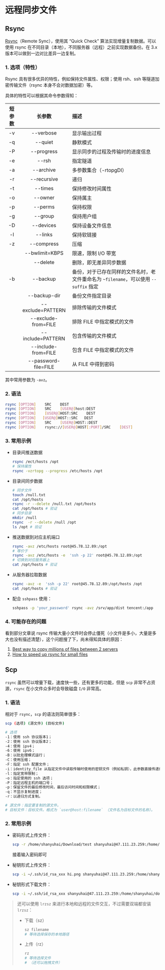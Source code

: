 # 远程同步文件

## Rsync

[Rsync](https://zh.wikipedia.org/wiki/Rsync)（Remote Sync），使用其 “Quick Check” 算法实现增量复制数据。可以使用 rsync 在不同目录（本地），不同服务器（远程）之前实现数据备份。在 3.x 版本可以做到一边对比差异一边复制。

### 1. 选项（特性）

Rsync 具有很多优异的特性，例如保持文件属性、权限；使用 rsh、ssh 等隧道加密传输文件（rsync 本身不会对数据加密）等。

具体的特性可以根据其命令参数得知：

| 短参数 |       长参数        | 描述                             |
| :----: | :-----------------: | :------------------------------- |
|   -v   |      --verbose      | 显示输出过程                     |
|   -q   |       --quiet       | 静默模式                         |
|   -P   |     --progress      | 显示同步的过程及传输时的进度信息 |
|   -e   |     --rsh     | 指定隧道 |
|   -a   |      --archive      | 多参数集合（-rtopgDl）           |
|   -r   |     --recursive     | 递归                             |
|   -t   |       --times       | 保持修改时间属性                 |
|   -o   |       --owner       | 保持属主                         |
|   -p   |       --perms       | 保持权限                         |
|   -g   |       --group       | 保持用户组                       |
|   -D   |      --devices      | 保持设备文件信息                 |
|   -l   |       --links       | 保持软链接                       |
|   -z   |     --compress      | 压缩                             |
|        |   --bwlimit=KBPS    | 限速，限制 I/O 带宽              |
|        |      --delete       | 删除，即无差异同步数据           |
|  -b      |      --backup       | 备份，对于已存在同样的文件名时，老文件重命名为 `~filename`，可以使用 `--suffix` 指定 |
|        | --backup-dir | 备份文件指定目录 |
|        |  --exclude=PATTERN  | 排除传输的文件模式                      |
|        | --exclude-from=FILE | 排除 FILE 中指定模式的文件       |
|        |  --include=PATTERN  | 包含传输的文件模式                  |
|        | --include-from=FILE | 包含 FILE 中指定模式的文件   |
| | --password-file=FILE | 从 FILE 中得到密码 |

其中常用参数为 `-avz`。

### 2. 语法

```bash
rsync [OPTION]    SRC    DEST
rsync [OPTION]    SRC    [USER@]host:DEST
rsync [OPTION]    [USER@]HOST:SRC    DEST
rsync [OPTION]   [USER@]HOST::SRC   DEST
rsync [OPTION]    SRC    [USER@]HOST::DEST
rsync [OPTION]    rsync://[USER@]HOST[:PORT]/SRC    [DEST]
```

### 3. 常用示例

+ 目录间推送数据

  ```bash
  rsync /ect/hosts /opt
  # 保持属性
  rsync -vzrtopg --progress /etc/hosts /opt
  ```

+ 目录间同步数据

  ```bash
  # 同步文件
  touch /null.txt
  cat /opt/hosts
  rsync -r --delete /null.txt /opt/hosts
  cat /opt/hosts # 验证
  # 同步目录
  mkdir /null
  rsync  -r --delete /null /opt
  ls /opt # 验证
  ```

+ 推送数据到对应主机端口

  ```bash
  rsync -avz /etc/hosts root@45.78.12.89:/opt
  # 等价于
  rsync -avz /etc/hosts -e  'ssh -p 22' root@45.78.12.89:/opt 
  # 切换到对应服务器上
  cat /opt/hosts # 验证
  ```

+ 从服务器拉取数据

  ```bash
  rsync -avz -e  'ssh -p 22' root@45.78.12.89:/opt/hosts /opt
  cat /opt/hosts # 验证
  ```

+ 配合 `sshpass` 使用：

  ```bash
  sshpass -p 'your_password' rsync -avz /srv/app/dist tencent:/app
  ```

### 4. 可能存在的问题

看到部分文章说 rsync 传输大量小文件时会停止僵死（小文件是多小，大量是多大也没有描述清楚），这个问题搜了下，尚未得知具体的原因：

1. [Best way to copy millions of files between 2 servers](https://superuser.com/questions/291803/best-way-to-copy-millions-of-files-between-2-servers)
2. [How to speed up rsync for small files](https://serverfault.com/questions/365103/how-to-speed-up-rsync-for-small-files)

## Scp

`rsync` 虽然可以增量下载，速度快一些，还有更多的功能，但是 `scp` 非常不占资源，`rsync` 在小文件众多时会导致磁盘 `I/O` 非常高。

### 1. 语法

相对于 `rsync`，`scp` 的语法则简单很多：

```bash
scp (选项) (源文件) (目标文件)

# 选项
-1：使用 ssh 协议版本1；
-2：使用 ssh 协议版本2；
-4：使用 ipv4；
-6：使用 ipv6；
-B：以批处理模式运行；
-C：使用压缩；
-F：指定 ssh 配置文件；
-i：identity_file 从指定文件中读取传输时使用的密钥文件（例如私钥），此参数直接传递给 ssh；
-l：指定宽带限制；
-o：指定使用的 ssh 选项；
-P：指定远程主机的端口号；
-p：保留文件的最后修改时间，最后访问时间和权限模式；
-q：不显示复制进度；
-r：以递归方式复制。

# 源文件：指定要复制的源文件。
# 目标文件：目标文件。格式为 `user@host:filename` （文件名为目标文件的名称）。
```

### 2. 常用示例

+ 密码形式上传文件：

  ```bash
  scp -r /home/shanyuhai/Download/test shanyuhai@47.111.23.259:/home/shanyuhai/downloads
  ```

  接着输入密码即可

+ 秘钥形式上传文件：

  ```bash
  scp -i ~/.ssh/id_rsa_xxx hi.png shanyuhai@47.111.23.259:/home/shanyuhai/downloads
  ```

+ 秘钥形式下载文件：

  ```bash
  scp -i ~/.ssh/id_rsa_xxx shanyuhai@47.111.23.259:/home/shanyuhai/downloads/hi.png pictures
  ```

> 还可以使用 `lrzsz` 来进行本地和远程的文件交互，不过需要双端都安装 `lrzsz`：
>
> + 下载（sz）
>
>   ```bash
>   sz filename
>   # 等待选择保存的本地路径
>   ```
>
> + 上传（rz）
>
>   ```bash
>   rz
>   # 等待选择文件
>   # （还可以拖拽文件）
>   ```

